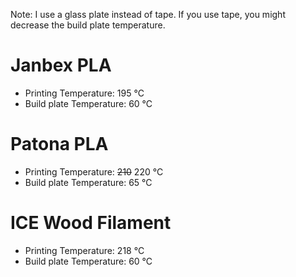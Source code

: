 Note: I use a glass plate instead of tape. If you use tape, you might decrease the build plate temperature.

# Janbex PLA

* Printing Temperature: 195 °C
* Build plate Temperature: 60 °C

# Patona PLA

* Printing Temperature: ~~210~~ 220 °C
* Build plate Temperature: 65 °C

# ICE Wood Filament

* Printing Temperature: 218 °C
* Build plate Temperature: 60 °C
